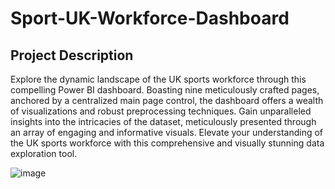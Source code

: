 # Sport-UK-Workforce-Dashboard

## Project Description  

Explore the dynamic landscape of the UK sports workforce through this compelling Power BI dashboard. Boasting nine meticulously crafted pages, anchored by a centralized main page control, the dashboard offers a wealth of visualizations and robust preprocessing techniques. Gain unparalleled insights into the intricacies of the dataset, meticulously presented through an array of engaging and informative visuals. Elevate your understanding of the UK sports workforce with this comprehensive and visually stunning data exploration tool.

![image](![image](https://github.com/zeidzen/Sport-UK-Workforce-Dashboard/assets/36964163/00e9e7cb-7ed8-4d58-a214-6a06b953bf91))

